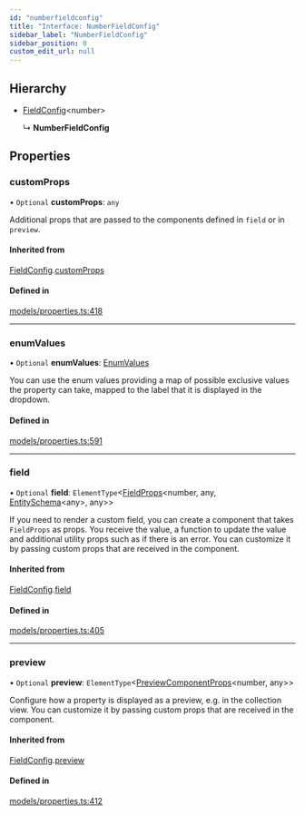 ```yaml
---
id: "numberfieldconfig"
title: "Interface: NumberFieldConfig"
sidebar_label: "NumberFieldConfig"
sidebar_position: 0
custom_edit_url: null
---
```


## Hierarchy

- [FieldConfig](fieldconfig.md)<number\>

  ↳ **NumberFieldConfig**

## Properties

### customProps

• `Optional` **customProps**: `any`

Additional props that are passed to the components defined in `field`
or in `preview`.

#### Inherited from

[FieldConfig](fieldconfig.md).[customProps](fieldconfig.md#customprops)

#### Defined in

[models/properties.ts:418](https://github.com/Camberi/firecms/blob/b1328ad/src/models/properties.ts#L418)

___

### enumValues

• `Optional` **enumValues**: [EnumValues](../types/enumvalues.md)

You can use the enum values providing a map of possible
exclusive values the property can take, mapped to the label that it is
displayed in the dropdown.

#### Defined in

[models/properties.ts:591](https://github.com/Camberi/firecms/blob/b1328ad/src/models/properties.ts#L591)

___

### field

• `Optional` **field**: `ElementType`<[FieldProps](fieldprops.md)<number, any, [EntitySchema](entityschema.md)<any\>, any\>\>

If you need to render a custom field, you can create a component that
takes `FieldProps` as props. You receive the value, a function to
update the value and additional utility props such as if there is an error.
You can customize it by passing custom props that are received
in the component.

#### Inherited from

[FieldConfig](fieldconfig.md).[field](fieldconfig.md#field)

#### Defined in

[models/properties.ts:405](https://github.com/Camberi/firecms/blob/b1328ad/src/models/properties.ts#L405)

___

### preview

• `Optional` **preview**: `ElementType`<[PreviewComponentProps](previewcomponentprops.md)<number, any\>\>

Configure how a property is displayed as a preview, e.g. in the collection
view. You can customize it by passing custom props that are received
in the component.

#### Inherited from

[FieldConfig](fieldconfig.md).[preview](fieldconfig.md#preview)

#### Defined in

[models/properties.ts:412](https://github.com/Camberi/firecms/blob/b1328ad/src/models/properties.ts#L412)

